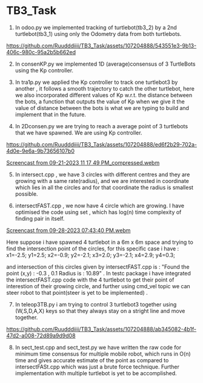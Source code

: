 # TB3_Task

1) In odoo.py we implemented tracking of turtlebot(tb3_2) by a 2nd turtlebot(tb3_1) using only the Odometry data from both turtlebots. 
   

https://github.com/Ruudddiiii/TB3_Task/assets/107204888/543551e3-9b13-406c-980c-95a2b5b662ed


2) In consenKP.py we implemented 1D (average)consensus of 3 TurtleBots using the Kp controller.

3) In tra1p.py we applied the Kp controller to track one turtlebot3 by another , it follows a smooth trajectory to catch the other turtlebot, here we also incorporated different values of Kp w.r.t. the distance between the bots, a function that outputs the value of Kp when we give it the value of distance between the bots is what we are typing to build and implement that in the future.

4) In 2Dconsen.py we are trying to reach a average point of 3 turtlebots that we have spawned. We are using Kp controller.

https://github.com/Ruudddiiii/TB3_Task/assets/107204888/ed6f2b29-702a-4d0e-9e6a-9b73656107b0

[Screencast from 09-21-2023 11 17 49 PM_compressed.webm](https://github.com/Ruudddiiii/TB3_Task/assets/107204888/8e42fa09-6e73-4f82-bd05-e84b04fe936c)



5) In intersect.cpp , we have 3 circles with different centres and they are growing with a same rate(radius), and we are interested in coordinate which lies in all the circles and for that coordinate the radius is smallest possible.

6) intersectFAST.cpp , we now have 4 circle which are growing. I have optimised the code using set , which has log(n) time complexity of finding pair in itself.

[Screencast from 09-28-2023 07:43:40 PM.webm](https://github.com/Ruudddiiii/TB3_Task/assets/107204888/dc37f253-b985-4658-a635-9c8a4a01bbd7)

Here suppose i have spawned 4 turtlebot in a 6m x 6m space and trying to find the intersection point of the circles, for this specific case i have : 
x1=-2.5;  y1=2.5; x2=-0.9; y2=-2.1; x3=2.0; y3=-2.1; x4=2.9; y4=0.3;

and intersection of this circles given by intersectFAST.cpp is : 
"Found the point (x,y) : -0.3 , 0.1
Radius is : 10.89" . 
In testc package i have integrated the intersectFAST.cpp code with the 4 turtlebot to get their point of interestion of their growing circle, and further using cmd_vel topic we can steer robot to that point(steer is yet to be implemented) .

7) In teleop3TB.py i am trying to control 3 turtlebot3 together using (W,S,D,A,X) keys so that they always stay on a stright line and move together.


https://github.com/Ruudddiiii/TB3_Task/assets/107204888/ab345082-4b1f-47d2-a008-72d89a9d9d08

8) In sect_test.cpp and sect_test.py we have written the raw code for minimum time consensus for multiple mobile robot, which runs in O(n) time and gives accurate estimate of the point as compared to intersectFASt.cpp which was just a brute force technique. Further implementation with multiple turtlebot is yet to be accomplished. 

